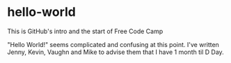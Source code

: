 # hello-world
This is GitHub's intro and the start of Free Code Camp

"Hello World!" seems complicated and confusing at this point.  I've written Jenny, Kevin, Vaughn and Mike to advise them that I have 1 month til D Day.


